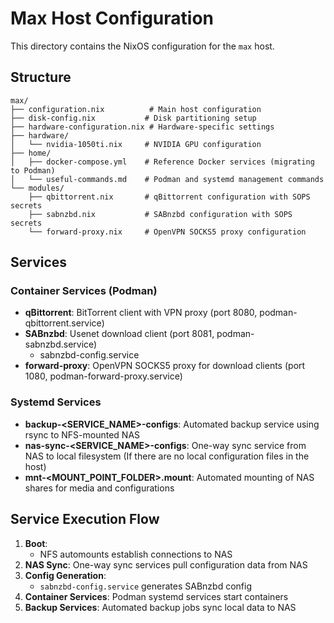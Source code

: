 # Max Host Configuration

This directory contains the NixOS configuration for the `max` host.

## Structure

```
max/
├── configuration.nix          # Main host configuration
├── disk-config.nix           # Disk partitioning setup
├── hardware-configuration.nix # Hardware-specific settings
├── hardware/
│   └── nvidia-1050ti.nix     # NVIDIA GPU configuration
├── home/
│   ├── docker-compose.yml    # Reference Docker services (migrating to Podman)
│   └── useful-commands.md    # Podman and systemd management commands
└── modules/
    ├── qbittorrent.nix       # qBittorrent configuration with SOPS secrets
    ├── sabnzbd.nix           # SABnzbd configuration with SOPS secrets
    └── forward-proxy.nix     # OpenVPN SOCKS5 proxy configuration
```

## Services

### Container Services (Podman)

- **qBittorrent**: BitTorrent client with VPN proxy (port 8080, podman-qbittorrent.service)
- **SABnzbd**: Usenet download client (port 8081, podman-sabnzbd.service)
  - sabnzbd-config.service
- **forward-proxy**: OpenVPN SOCKS5 proxy for download clients (port 1080, podman-forward-proxy.service)

### Systemd Services

- **backup-<SERVICE_NAME>-configs**: Automated backup service using rsync to NFS-mounted NAS
- **nas-sync-<SERVICE_NAME>-configs**: One-way sync service from NAS to local filesystem (If there are no local configuration files in the host)
- **mnt-<MOUNT_POINT_FOLDER>.mount**: Automated mounting of NAS shares for media and configurations

## Service Execution Flow

1. **Boot**:
   - NFS automounts establish connections to NAS
2. **NAS Sync**: One-way sync services pull configuration data from NAS
3. **Config Generation**:
   - `sabnzbd-config.service` generates SABnzbd config
4. **Container Services**: Podman systemd services start containers
5. **Backup Services**: Automated backup jobs sync local data to NAS
